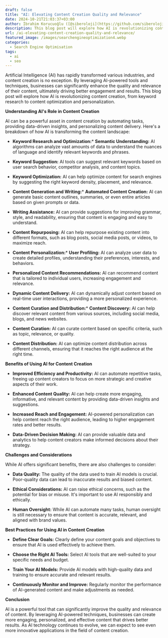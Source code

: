 ```yaml
---
draft: false
title: "AI: Elevating Content Creation Quality and Relevance"
date: 2024-10-21T21:03:37+03:00
author: İbrahim Korucuoğlu ([@siberoloji](https://github.com/siberoloji))
description: This blog post will explore how AI is revolutionizing content creation, from keyword research to content optimization and personalization.
url: /ai-elevating-content-creation-quality-and-relevance/
featured_image: /images/searchengineoptimization4.webp
categories:
  - Search Engine Optimisation
tags:
  - ai
  - seo
---
```



Artificial Intelligence (AI) has rapidly transformed various industries, and content creation is no exception. By leveraging AI-powered tools and techniques, businesses can significantly enhance the quality and relevance of their content, ultimately driving better engagement and results. This blog post will explore how AI is revolutionizing content creation, from keyword research to content optimization and personalization.



**Understanding AI's Role in Content Creation**



AI can be a powerful asset in content creation by automating tasks, providing data-driven insights, and personalizing content delivery. Here's a breakdown of how AI is transforming the content landscape:


* **Keyword Research and Optimization:*** **Semantic Understanding:** AI algorithms can analyze vast amounts of data to understand the nuances of language and identify relevant keywords and phrases.

* **Keyword Suggestion:** AI tools can suggest relevant keywords based on user search behavior, competitor analysis, and content topics.

* **Keyword Optimization:** AI can help optimize content for search engines by suggesting the right keyword density, placement, and relevance.



* **Content Generation and Writing:*** **Automated Content Creation:** AI can generate basic content outlines, summaries, or even entire articles based on given prompts or data.

* **Writing Assistance:** AI can provide suggestions for improving grammar, style, and readability, ensuring that content is engaging and easy to understand.

* **Content Repurposing:** AI can help repurpose existing content into different formats, such as blog posts, social media posts, or videos, to maximize reach.



* **Content Personalization:*** **User Profiling:** AI can analyze user data to create detailed profiles, understanding their preferences, interests, and behaviors.

* **Personalized Content Recommendations:** AI can recommend content that is tailored to individual users, increasing engagement and relevance.

* **Dynamic Content Delivery:** AI can dynamically adjust content based on real-time user interactions, providing a more personalized experience.



* **Content Curation and Distribution:*** **Content Discovery:** AI can help discover relevant content from various sources, including social media, blogs, and news websites.

* **Content Curation:** AI can curate content based on specific criteria, such as topic, relevance, or quality.

* **Content Distribution:** AI can optimize content distribution across different channels, ensuring that it reaches the right audience at the right time.






**Benefits of Using AI for Content Creation**


* **Improved Efficiency and Productivity:** AI can automate repetitive tasks, freeing up content creators to focus on more strategic and creative aspects of their work.

* **Enhanced Content Quality:** AI can help create more engaging, informative, and relevant content by providing data-driven insights and suggestions.

* **Increased Reach and Engagement:** AI-powered personalization can help content reach the right audience, leading to higher engagement rates and better results.

* **Data-Driven Decision Making:** AI can provide valuable data and analytics to help content creators make informed decisions about their strategy.




**Challenges and Considerations**



While AI offers significant benefits, there are also challenges to consider:


* **Data Quality:** The quality of the data used to train AI models is crucial. Poor-quality data can lead to inaccurate results and biased content.

* **Ethical Considerations:** AI can raise ethical concerns, such as the potential for bias or misuse. It's important to use AI responsibly and ethically.

* **Human Oversight:** While AI can automate many tasks, human oversight is still necessary to ensure that content is accurate, relevant, and aligned with brand values.




**Best Practices for Using AI in Content Creation**


* **Define Clear Goals:** Clearly define your content goals and objectives to ensure that AI is used effectively to achieve them.

* **Choose the Right AI Tools:** Select AI tools that are well-suited to your specific needs and budget.

* **Train Your AI Models:** Provide AI models with high-quality data and training to ensure accurate and relevant results.

* **Continuously Monitor and Improve:** Regularly monitor the performance of AI-generated content and make adjustments as needed.




**Conclusion**



AI is a powerful tool that can significantly improve the quality and relevance of content. By leveraging AI-powered techniques, businesses can create more engaging, personalized, and effective content that drives better results. As AI technology continues to evolve, we can expect to see even more innovative applications in the field of content creation.
